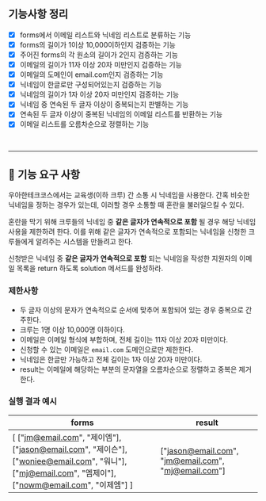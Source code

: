 ## 기능사항 정리
- [x] forms에서 이메일 리스트와 닉네임 리스트로 분류하는 기능
- [x] forms의 길이가 1이상 10,000이하인지 검증하는 기능
- [x] 주어진 forms의 각 원소의 길이가 2인지 검증하는 기능
- [x] 이메일의 길이가 11자 이상 20자 미만인지 검증하는 기능
- [x] 이메일의 도메인이 email.com인지 검증하는 기능
- [x] 닉네임이 한글로만 구성되어있는지 검증하는 기능
- [x] 닉네임의 길이가 1자 이상 20자 미만인지 검증하는 기능
- [x] 닉네임 중 연속된 두 글자 이상이 중복되는지 판별하는 기능
- [x] 연속된 두 글자 이상이 중복된 닉네임의 이메일 리스트를 반환하는 기능
- [x] 이메일 리스트를 오름차순으로 정렬하는 기능

<br>

---
## 🚀 기능 요구 사항

우아한테크코스에서는 교육생(이하 크루) 간 소통 시 닉네임을 사용한다. 간혹 비슷한 닉네임을 정하는 경우가 있는데, 이러할 경우 소통할 때 혼란을 불러일으킬 수 있다.

혼란을 막기 위해 크루들의 닉네임 중 **같은 글자가 연속적으로 포함** 될 경우 해당 닉네임 사용을 제한하려 한다. 이를 위해 같은 글자가 연속적으로 포함되는 닉네임을 신청한 크루들에게 알려주는 시스템을 만들려고 한다.


신청받은 닉네임 중 **같은 글자가 연속적으로 포함** 되는 닉네임을 작성한 지원자의 이메일 목록을 return 하도록 solution 메서드를 완성하라.

### 제한사항

- 두 글자 이상의 문자가 연속적으로 순서에 맞추어 포함되어 있는 경우 중복으로 간주한다.
- 크루는 1명 이상 10,000명 이하이다.
- 이메일은 이메일 형식에 부합하며, 전체 길이는 11자 이상 20자 미만이다.
- 신청할 수 있는 이메일은 `email.com` 도메인으로만 제한한다.
- 닉네임은 한글만 가능하고 전체 길이는 1자 이상 20자 미만이다.
- result는 이메일에 해당하는 부분의 문자열을 오름차순으로 정렬하고 중복은 제거한다.

### 실행 결과 예시

| forms | result |
| --- | --- |
| [ ["jm@email.com", "제이엠"], ["jason@email.com", "제이슨"], ["woniee@email.com", "워니"], ["mj@email.com", "엠제이"], ["nowm@email.com", "이제엠"] ] | ["jason@email.com", "jm@email.com", "mj@email.com"] |
